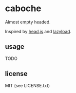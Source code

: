 
# caboche

Almost empty headed.

Inspired by [head.js](http://headjs.com/) and [lazyload](https://github.com/rgrove/lazyload/).


## usage

TODO


## license

MIT (see LICENSE.txt)

